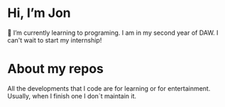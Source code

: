 <h1> Hi, I’m Jon </h1>
🌱 I’m currently learning to programing. I am in my second year of DAW. I can't wait to start my internship!
<h1> About my repos</h1>
All the developments that I code are for learning or for entertainment. Usually, when I finish one I don´t maintain it.
<!---
JonAFernan/JonAFernan is a ✨ special ✨ repository because its `README.md` (this file) appears on your GitHub profile.
You can click the Preview link to take a look at your changes.
--->
